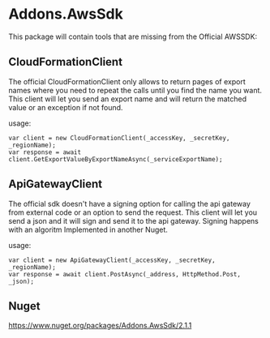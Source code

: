 # Addons.AwsSdk

This package will contain tools that are missing from the Official AWSSDK:

## CloudFormationClient

The official CloudFormationClient only allows to return pages of export names where you need to repeat the calls until you find the name you want.
This client will let you send an export name and will return the matched value or an exception if not found.

usage:

    var client = new CloudFormationClient(_accessKey, _secretKey, _regionName);
    var response = await client.GetExportValueByExportNameAsync(_serviceExportName);
 
 
## ApiGatewayClient

The official sdk doesn't have a signing option for calling the api gateway from external code or an option to send the request.
This client will let you send a json and it will sign and send it to the api gateway. Signing happens with an algoritm Implemented in another Nuget.

usage:

    var client = new ApiGatewayClient(_accessKey, _secretKey, _regionName);
    var response = await client.PostAsync(_address, HttpMethod.Post, _json);

## Nuget

https://www.nuget.org/packages/Addons.AwsSdk/2.1.1
